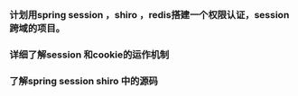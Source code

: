 ## 

### 计划用spring session ，shiro ，redis搭建一个权限认证，session跨域的项目。

### 详细了解session 和cookie的运作机制

### 了解spring session shiro 中的源码